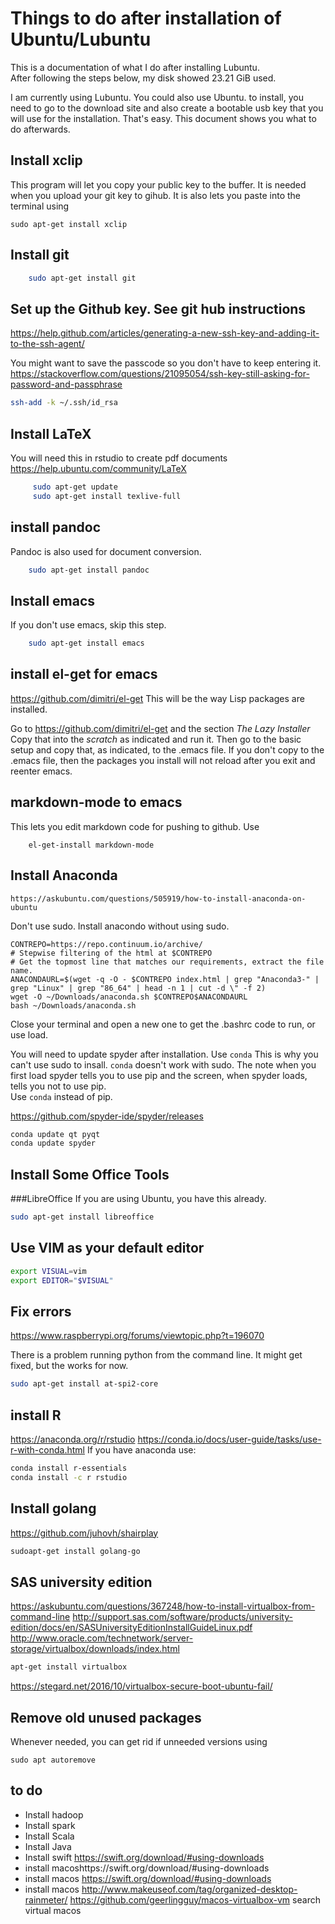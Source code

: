 # Things to do after installation of Ubuntu/Lubuntu
This is a documentation of what I do after installing Lubuntu.  
After following the steps below, my disk showed 23.21 GiB used.

I am currently using Lubuntu.  You could also use Ubuntu. to install, you need to go to the download site and also create a bootable usb key that
you will use for the installation. That's easy. This document shows you what to do afterwards.

## Install xclip
This program will let you copy your public key to the buffer.  It is needed when you upload your git key to gihub. 
It is also lets you paste into the terminal using <shift> <insert>

    sudo apt-get install xclip

## Install git

```bash
    sudo apt-get install git
```

## Set up the Github key.  See git hub instructions
https://help.github.com/articles/generating-a-new-ssh-key-and-adding-it-to-the-ssh-agent/

You might want to save the passcode so you don't have to keep entering it.
https://stackoverflow.com/questions/21095054/ssh-key-still-asking-for-password-and-passphrase

```bash
ssh-add -k ~/.ssh/id_rsa
```

## Install LaTeX
You will need this in rstudio to create pdf documents
https://help.ubuntu.com/community/LaTeX


```bash
     sudo apt-get update
	 sudo apt-get install texlive-full
```

## install pandoc
Pandoc is also used for document conversion.

```bash
    sudo apt-get install pandoc
```

## Install emacs
If you don't use emacs, skip this step.

```bash
    sudo apt-get install emacs
```
   
## install el-get for emacs
https://github.com/dimitri/el-get
This will be the way Lisp packages are installed.

Go to https://github.com/dimitri/el-get and the section *The Lazy Installer*
Copy that into the *scratch* as indicated and run it.
Then go to the basic setup and copy that, as indicated, to the .emacs file.
If you don't copy to the .emacs file, then the packages you install 
will not reload after you exit and reenter emacs.

## markdown-mode to emacs
This lets you edit markdown code for pushing to github.
Use 

```
    el-get-install markdown-mode
```

## Install Anaconda
    https://askubuntu.com/questions/505919/how-to-install-anaconda-on-ubuntu
Don't use sudo.  Install anacondo without using sudo. 

```
CONTREPO=https://repo.continuum.io/archive/
# Stepwise filtering of the html at $CONTREPO
# Get the topmost line that matches our requirements, extract the file name.
ANACONDAURL=$(wget -q -O - $CONTREPO index.html | grep "Anaconda3-" | grep "Linux" | grep "86_64" | head -n 1 | cut -d \" -f 2)
wget -O ~/Downloads/anaconda.sh $CONTREPO$ANACONDAURL
bash ~/Downloads/anaconda.sh
```

Close your terminal and open a new one to get the .bashrc code to run, or use load.

You will need to update spyder after installation.  Use `conda`  This is why you can't use sudo to insall.  `conda` doesn't work with sudo.
The note when you first load spyder tells you to use pip and the screen, when spyder loads, tells you not to use pip.  
Use `conda` instead of pip.

https://github.com/spyder-ide/spyder/releases

```bash
conda update qt pyqt
conda update spyder
```
## Install Some Office Tools
###LibreOffice
If you are using Ubuntu, you have this already.

```bash
sudo apt-get install libreoffice
```
## Use VIM as your default editor 

```bash
export VISUAL=vim
export EDITOR="$VISUAL"
```

## Fix errors
https://www.raspberrypi.org/forums/viewtopic.php?t=196070

There is a problem running python from the command line. It might get fixed,
but the works for now.

```bash
sudo apt-get install at-spi2-core
```

## install R 
https://anaconda.org/r/rstudio
https://conda.io/docs/user-guide/tasks/use-r-with-conda.html
If you have anaconda use:

```bash
conda install r-essentials
conda install -c r rstudio
```

## Install golang

https://github.com/juhovh/shairplay


```bash
sudoapt-get install golang-go 
```


## SAS university edition
https://askubuntu.com/questions/367248/how-to-install-virtualbox-from-command-line
http://support.sas.com/software/products/university-edition/docs/en/SASUniversityEditionInstallGuideLinux.pdf
http://www.oracle.com/technetwork/server-storage/virtualbox/downloads/index.html

```bash
apt-get install virtualbox
```
https://stegard.net/2016/10/virtualbox-secure-boot-ubuntu-fail/


## Remove old unused packages
Whenever needed, you can get rid if unneeded versions using 

    sudo apt autoremove


## to do
* Install hadoop
* Install spark
* Install Scala
* Install Java
* Install swift https://swift.org/download/#using-downloads
* install macoshttps://swift.org/download/#using-downloads
* install macos https://swift.org/download/#using-downloads
* install macos  http://www.makeuseof.com/tag/organized-desktop-rainmeter/
 https://github.com/geerlingguy/macos-virtualbox-vm
 search virtual macos
 
 

